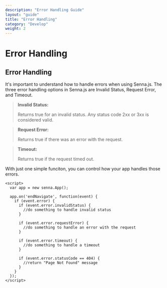 ```yaml
---
description: "Error Handling Guide"
layout: "guide"
title: "Error Handling"
category: "Develop"
weight: 2
---
```


# Error Handling

<article id="error-handling">

## Error Handling

It's important to understand how to handle errors when using Senna.js. The three error handling options in Senna.js are Invalid Status, Request Error, and Timeout.

>**Invalid Status:**
>
>Returns true for an invalid status. Any status code 2xx or 3xx is considered valid.

>**Request Error:**
>
>Returns true if there was an error with the request.

>**Timeout:**
>
>Returns true if the request timed out.

With just one simple funciton, you can control how your app handles those errors.


```
<script>
  var app = new senna.App();

  app.on('endNavigate', function(event) {
    if (event.error) {
      if (event.error.invalidStatus) {
        //do something to handle invalid status
      }

      if (event.error.requestError) {
        //do something to handle an error with the request
      }

      if (event.error.timeout) {
        //do something to handle a timeout
      }

      if (event.error.statusCode == 404) {
        //return "Page Not Found" message
      }
    }
  });
</script>
```


</article>